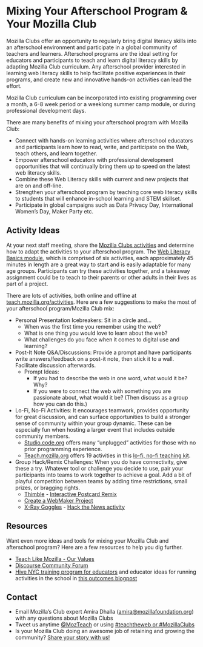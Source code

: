 # Mixing Your Afterschool Program & Your Mozilla Club

Mozilla Clubs offer an opportunity to regularly bring digital literacy skills into an afterschool environment and participate in a global community of teachers and learners.  Afterschool programs are the ideal setting for educators and participants to teach and learn digital literacy skills by adapting Mozilla Club curriculum. Any afterschool provider interested in learning web literacy skills to help facilitate positive experiences in their programs, and create new and innovative hands-on activities can lead the effort.

Mozilla Club curriculum can be incorporated into existing programming over a month, a 6-8 week period or a weeklong  summer camp module, or during professional development days.

There are many benefits of mixing your afterschool program with Mozilla Club:

* Connect with hands-on learning activities where afterschool educators and participants learn how to read, write, and participate on the Web, teach others, and learn together.  
* Empower afterschool educators with professional development opportunities that will continually bring them up to speed on the latest web literacy skills.
* Combine these Web Literacy skills with current and new projects that are on and off-line.
* Strengthen your afterschool program by teaching core web literacy skills to students that will enhance in-school learning and STEM skillset.
* Participate in global campaigns such as Data Privacy Day, International Women’s Day, Maker Party etc.

## Activity Ideas
At your next staff meeting, share the [Mozilla Clubs activities](https://teach.mozilla.org/activities/) and determine how to adapt the activities to your afterschool program.  The [Web Literacy Basics module](https://teach.mozilla.org/activities/web-lit-basics/), which is comprised of six activities, each approximately 45 minutes in length are a great way to start and is easily adaptable for many age groups. Participants can try these activities together, and a takeaway assignment could be to teach to their parents or other adults in their lives as part of a project.

There are lots of activities, both online and offline at [teach.mozilla.org/activities](http://teach.mozilla.org/activities). Here are a few suggestions to make the most of your afterschool program/Mozilla Club mix:

* Personal Presentation Icebreakers: Sit in a circle and...
  * When was the first time you remember using the web?
  * What is one thing you would love to learn about the web?
  * What challenges do you face when it comes to digital use and learning?
* Post-It Note Q&A/Discussions: Provide a prompt and have participants write answers/feedback on a post-it note, then stick it to a wall. Facilitate discussion afterwards.
  * Prompt Ideas:
    * If you had to describe the web in one word, what would it be? Why?
    * If you were to connect the web with something you are passionate about, what would it be? (Then discuss as a group how you can do this.)
* Lo-Fi, No-Fi Activities: It encourages teamwork, provides opportunity for great discussion, and can surface opportunities to build a stronger sense of community within your group dynamic. These can be especially fun when hosting a larger event that includes outside community members.
  * [Studio.code.org](http://studio.code.org) offers many “unplugged” activities for those with no prior programming experience.
  * [Teach.mozilla.org](http://teach.mozilla.org) offers 19 activities in this [lo-fi, no-fi teaching kit](https://laura.makes.org/thimble/MTUyODMwNDY0/lofi-nofi-teaching-kit).
* Group Hack/Remix Challenges: When you do have connectivity, give these a try. Whatever tool or challenge you decide to use, pair your participants into teams to work together to achieve a goal. Add a bit of playful competition between teams by adding time restrictions, small prizes, or bragging rights.
  * [Thimble](https://thimble.mozilla.org/) - [Interactive Postcard Remix](https://thimble.mozilla.org/anonymous/168ddc95-94a9-4680-b5cc-0727f62e1e84/75)
  * [Create a WebMaker Project](http://mozilla.github.io/webmaker-curriculum/MobileWeb/create-webmaker-project.html)
  * [X-Ray Goggles](https://webmaker.org/en-US/goggles) - [Hack the News activity](http://mozilla.github.io/webmaker-curriculum/WebLiteracyBasics-I/session02-hackthenews.html)
 
## Resources
Want even more ideas and tools for mixing your Mozilla Club and afterschool program? Here are a few resources to help you dig further.

* [Teach Like Mozilla - Our Values](https://teach.mozilla.org/teach-like-mozilla/)
* [Discourse Community Forum](https://discourse.webmaker.org)
* [Hive NYC training program for educators](http://hivenyc.org/2015/02/18/ippd-training-doe-educators/) and educator ideas for running activities in the school in [this outcomes blogpost](http://hivenyc.org/2015/04/07/outcomes-of-a-connected-learning-and-web-literacy-training-for-nyc-doe-educators/)

## Contact
* Email Mozilla’s Club expert Amira Dhalla (amira@mozillafoundation.org) with any questions about Mozilla Clubs
* Tweet us anytime [@MozTeach](https://twitter.com/mozteach) or using [#teachtheweb or #MozillaClubs](https://twitter.com/search?src=typd&q=%23teachtheweb)
* Is your Mozilla Club doing an awesome job of retaining and growing the community? [Share your story with us!](https://docs.google.com/a/mozillafoundation.org/forms/d/1bOXV1OiF2EKS5KprlnzfFpwaoVNwxLAwN_UEq6hGKqU/viewform)


